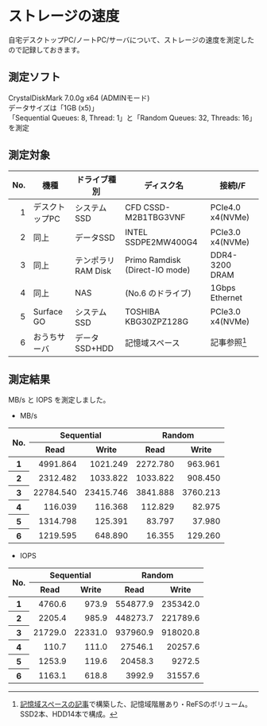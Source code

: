 # ストレージの速度

自宅デスクトップPC/ノートPC/サーバについて、ストレージの速度を測定したので記録しておきます。  

## 測定ソフト  
CrystalDiskMark 7.0.0g x64 (ADMINモード)  
データサイズは「1GB (x5)」  
「Sequential Queues: 8, Thread: 1」と「Random Queues: 32, Threads: 16」を測定


## 測定対象

| No. |           機種 | ドライブ種別 |           ディスク名 |          接続I/F |
| --: | -------------- | ------------ | -------------------- | ---------------- |
|   1 | デスクトップPC |   システムSSD | CFD CSSD-M2B1TBG3VNF | PCIe4.0 x4(NVMe) |
|   2 |           同上 |     データSSD | INTEL SSDPE2MW400G4  | PCIe3.0 x4(NVMe) |
|   3 |           同上 | テンポラリ<br>RAM Disk | Primo Ramdisk<br>(Direct-IO mode) | DDR4-3200 DRAM |
|   4 |           同上 |           NAS | (No.6 のドライブ)    |   1Gbps Ethernet |
|   5 | Surface GO     |   システムSSD | TOSHIBA KBG30ZPZ128G | PCIe3.0 x4(NVMe) |
|   6 |   おうちサーバ | データSSD+HDD | 記憶域スペース       | 記事参照[^1] |

## 測定結果
MB/s と IOPS を測定しました。  

* MB/s

<style>
table#benchmark_teble_MBPS th, table#benchmark_teble_IOPS th { text-align: center;  vertical-align: middle; }
table#benchmark_teble_MBPS td, table#benchmark_teble_IOPS td { text-align: right;   vertical-align: middle; }
</style>

<canvas id="benchmark_chart_MBPS" height="200"></canvas>

<table id="benchmark_teble_MBPS">
<thead>
<tr><th rowspan="3">No.</th><th colspan="2">Sequential</th><th colspan="2">Random</th></tr>
<tr>          <th>   Read     </th><th>   Write    </th><th>   Read     </th><th>   Write    </th></tr>
</thead>
<tbody>
<tr><th>1</th><td>   4991.864 </td><td>   1021.249 </td><td>   2272.780 </td><td>    963.961 </td></tr>
<tr><th>2</th><td>   2312.482 </td><td>   1033.822 </td><td>   1033.822 </td><td>    908.450 </td></tr>
<tr><th>3</th><td>  22784.540 </td><td>  23415.746 </td><td>   3841.888 </td><td>   3760.213 </td></tr>
<tr><th>4</th><td>    116.039 </td><td>    116.368 </td><td>    112.829 </td><td>     82.975 </td></tr>
<tr><th>5</th><td>   1314.798 </td><td>    125.391 </td><td>     83.797 </td><td>     37.980 </td></tr>
<tr><th>6</th><td>   1219.595 </td><td>    648.890 </td><td>     16.355 </td><td>    129.260 </td></tr>
</tbody>
</table>

* IOPS

<canvas id="benchmark_chart_IOPS" height="200"></canvas>

<table id="benchmark_teble_IOPS">
<thead>
<tr><th rowspan="3">No.</th><th colspan="2">Sequential</th><th colspan="2">Random</th></tr>
<tr>          <th>   Read     </th><th>   Write    </th><th>   Read     </th><th>   Write    </th></tr>
</thead>
<tbody>
<tr><th>1</th><td>   4760.6   </td><td>    973.9   </td><td> 554877.9   </td><td> 235342.0   </td></tr>
<tr><th>2</th><td>   2205.4   </td><td>    985.9   </td><td> 448273.7   </td><td> 221789.6   </td></tr>
<tr><th>3</th><td>  21729.0   </td><td>  22331.0   </td><td> 937960.9   </td><td> 918020.8   </td></tr>
<tr><th>4</th><td>    110.7   </td><td>    111.0   </td><td>  27546.1   </td><td>  20257.6   </td></tr>
<tr><th>5</th><td>   1253.9   </td><td>    119.6   </td><td>  20458.3   </td><td>   9272.5   </td></tr>
<tr><th>6</th><td>   1163.1   </td><td>    618.8   </td><td>   3992.9   </td><td>  31557.6   </td></tr>
</tbody>
</table>

<script src="/Chart.js/Chart.js"></script>
<script>

var MBPS = [[], [], [], []];
var IOPS = [[], [], [], []];

var data_array = document.getElementById('benchmark_teble_MBPS').getElementsByTagName('td');
for (var i = 0; i < data_array.length; i++) {
	var data = data_array[i];
	MBPS[i%4].push(data.textContent);
}

var data_array = document.getElementById('benchmark_teble_IOPS').getElementsByTagName('td');
for (var i = 0; i < data_array.length; i++) {
	var data = data_array[i];
	IOPS[i%4].push(data.textContent);
}


var ctx_MBPS = document.getElementById("benchmark_chart_MBPS");
var ctx_IOPS = document.getElementById("benchmark_chart_IOPS");
var options = {
	scales: {
		yAxes: [{
			ticks: {
				max: 5500,
				min: 0,
				stepSize: 500
			}
		}, {
			ticks: {
				max: 30000,
				min: 0,
				stepSize: 5000
			}
		}]
	}
};
var bgColors = [
	'rgba(255, 99, 132, 0.2)',
	'rgba(54, 162, 235, 0.2)',
	'rgba(255, 206, 86, 0.2)',
	'rgba(75, 192, 192, 0.2)',
	'rgba(153, 102, 255, 0.2)',
	'rgba(255, 159, 64, 0.2)'
];
var bdColors = [
	'rgba(255,99,132,1)',
	'rgba(54, 162, 235, 1)',
	'rgba(255, 206, 86, 1)',
	'rgba(75, 192, 192, 1)',
	'rgba(153, 102, 255, 1)',
	'rgba(255, 159, 64, 1)'
];
var i = 0;
var chart_MBPS = new Chart(ctx_MBPS, {
	type: 'bar',
	data: {
		labels: ["CFD CSSD-M2B1TBG3VNF", "INTEL SSDPE2MW400G4", "Ramdisk", "NAS", "Surface GO", "記憶域スペース"],
		datasets: [{
			label: 'Sequential Read',
			data: MBPS[i=0],
			backgroundColor : bgColors[i],
			borderColor : bdColors[i],
			borderWidth: 1
		}, {
			label: 'Sequential Write',
			data: MBPS[++i],
			backgroundColor : bgColors[i],
			borderColor : bdColors[i],
			borderWidth: 1
		}, {
			label: 'Random Read',
			data: MBPS[++i],
			backgroundColor : bgColors[i],
			borderColor : bdColors[i],
			borderWidth: 1
		}, {
			label: 'Random Write',
			data: MBPS[++i],
			backgroundColor : bgColors[i],
			borderColor : bdColors[i],
			borderWidth: 1
		}]
	},
	options: {
		scales: {
			yAxes: [{
				scaleLabel: {
					display: true,
					labelString: 'MB/s'
				},
				ticks: {
					max: 5500,
					min: 0,
					stepSize: 500
				}
			}]
		}
	}
});
var chart_IOPS = new Chart(ctx_IOPS, {
	type: 'bar',
	data: {
		labels: ["CFD CSSD-M2B1TBG3VNF", "INTEL SSDPE2MW400G4", "Ramdisk", "NAS", "Surface GO", "記憶域スペース"],
		datasets: [{
			label: 'Sequential Read',
			data: IOPS[i=0],
			backgroundColor : bgColors[i],
			borderColor : bdColors[i],
			borderWidth: 1
		}, {
			label: 'Sequential Write',
			data: IOPS[++i],
			backgroundColor : bgColors[i],
			borderColor : bdColors[i],
			borderWidth: 1
		}, {
			label: 'Random Read',
			data: IOPS[++i],
			backgroundColor : bgColors[i],
			borderColor : bdColors[i],
			borderWidth: 1
		}, {
			label: 'Random Write',
			data: IOPS[++i],
			backgroundColor : bgColors[i],
			borderColor : bdColors[i],
			borderWidth: 1
		}]
	},
	options: {
		scales: {
			yAxes: [{
				scaleLabel: {
					display: true,
					labelString: 'IOPS'
				},
				ticks: {
					max: 600000,
					min: 0,
					stepSize: 100000
				}
			}]
		}
	}
});
</script>


[^1]: [記憶域スペースの記事](/Windows/%E8%A8%98%E6%86%B6%E5%9F%9F%E3%82%B9%E3%83%9A%E3%83%BC%E3%82%B9/#_10)で構築した、記憶域階層あり・ReFSのボリューム。SSD2本、HDD14本で構成。
